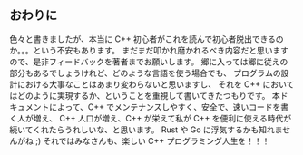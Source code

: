 ## おわりに

⾊々と書きましたが、本当に C++ 初⼼者がこれを読んで初⼼者脱出できるのか。。。という不安もあります。
まだまだ叩かれ磨かれるべき内容だと思いますので、是⾮フィードバックを著者までお願いします。
郷に⼊っては郷に従えの部分もあるでしょうけれど、どのような⾔語を使う場合でも、
プログラムの設計における⼤事なことはあまり変わらないと思いますし、
それを C++ においてはどのように実現するか、ということを重視して書いてきたつもりです。
本ドキュメントによって、C++ でメンテナンスしやすく、安全で、速いコードを書く⼈が増え、
C++ ⼈⼝が増え、C++ が栄えて私が C++ を便利に使える時代が続いてくれたらうれしいな、と思います。
Rust や Go に浮気するかも知れませんがね ;)
それではみなさんも、楽しい C++ プログラミング人生を！！！


